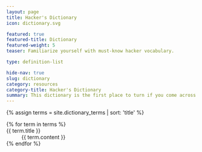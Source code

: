 ```yaml
---
layout: page
title: Hacker's Dictionary
icon: dictionary.svg

featured: true
featured-title: Dictionary
featured-weight: 5
teaser: Familiarize yourself with must-know hacker vocabulary.

type: definition-list

hide-nav: true
slug: dictionary
category: resources
category-title: Hacker's Dictionary
summary: This dictionary is the first place to turn if you come across a hacking-related word you don't understand and want to learn exactly what it means.
---
```

{% assign terms = site.dictionary_terms | sort: 'title' %}
<dl>
{% for term in terms %}
  <dt>{{ term.title }}</dt>
  <dd class="mb-4">{{ term.content }}</dd>
{% endfor %}
</dl>
